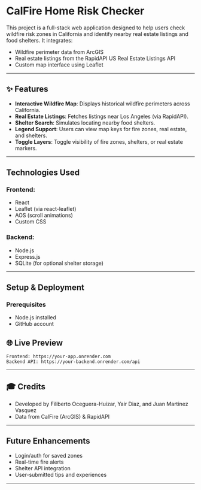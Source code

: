 # CalFire Home Risk Checker

This project is a full-stack web application designed to help users check wildfire risk zones in California and identify nearby real estate listings and food shelters. It integrates:

* Wildfire perimeter data from ArcGIS
* Real estate listings from the RapidAPI US Real Estate Listings API
* Custom map interface using Leaflet

---

## ✨ Features

* **Interactive Wildfire Map**: Displays historical wildfire perimeters across California.
* **Real Estate Listings**: Fetches listings near Los Angeles (via RapidAPI).
* **Shelter Search**: Simulates locating nearby food shelters.
* **Legend Support**: Users can view map keys for fire zones, real estate, and shelters.
* **Toggle Layers**: Toggle visibility of fire zones, shelters, or real estate markers.

---

##  Technologies Used

### Frontend:

* React
* Leaflet (via react-leaflet)
* AOS (scroll animations)
* Custom CSS

### Backend:

* Node.js
* Express.js
* SQLite (for optional shelter storage)

---

## Setup & Deployment

### Prerequisites

* Node.js installed
* GitHub account


## 🌐 Live Preview


```
Frontend: https://your-app.onrender.com
Backend API: https://your-backend.onrender.com/api
```

---

## 🎓 Credits

* Developed by Filiberto Oceguera-Huizar, Yair Diaz, and Juan Martinez Vasquez
* Data from CalFire (ArcGIS) & RapidAPI

---


## Future Enhancements

* Login/auth for saved zones
* Real-time fire alerts
* Shelter API integration
* User-submitted tips and experiences

---

